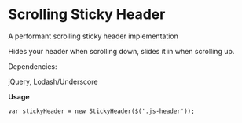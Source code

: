 # Scrolling Sticky Header
A performant scrolling sticky header implementation

Hides your header when scrolling down, slides it in when scrolling up.

Dependencies:

jQuery, Lodash/Underscore

**Usage**

    var stickyHeader = new StickyHeader($('.js-header'));
